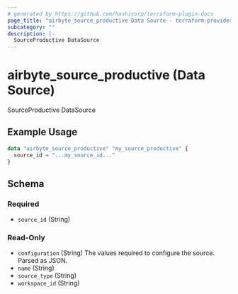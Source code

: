 ```yaml
---
# generated by https://github.com/hashicorp/terraform-plugin-docs
page_title: "airbyte_source_productive Data Source - terraform-provider-airbyte"
subcategory: ""
description: |-
  SourceProductive DataSource
---
```


# airbyte_source_productive (Data Source)

SourceProductive DataSource

## Example Usage

```terraform
data "airbyte_source_productive" "my_source_productive" {
  source_id = "...my_source_id..."
}
```

<!-- schema generated by tfplugindocs -->
## Schema

### Required

- `source_id` (String)

### Read-Only

- `configuration` (String) The values required to configure the source. Parsed as JSON.
- `name` (String)
- `source_type` (String)
- `workspace_id` (String)
